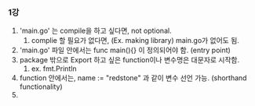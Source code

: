 ### 1강

1. 'main.go' 는 compile을 하고 싶다면, not optional.
   1. complie 할 필요가 없다면, (Ex. making library) main.go가 없어도 됨.
2. 'main.go' 파일 안에서는 func main(){} 이 정의되어야 함. (entry point)
3. package 밖으로 Export 하고 싶은 function이나 변수명은 대문자로 시작함.
   1. ex. fmt.Println
4. function 안에서는, name := "redstone" 과 같이 변수 선언 가능. (shorthand functionality)
5.

